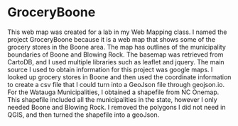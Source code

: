 # GroceryBoone

This web map was created for a lab in my Web Mapping class. I named the project GroceryBoone because it is a web map that shows some of the grocery stores in the Boone area. The map has outlines of the municipality boundaries of Boone and Blowing Rock. The basemap was retrieved from CartoDB, and I used multiple libraries such as leaflet and jquery. The main source I used to obtain information for this project was google maps. I looked up grocery stores in Boone and then used the coordinate information to create a csv file that I could turn into a GeoJson file through geojson.io. For the Watauga Municipalities, I obtained a shapefile from NC Onemap. This shapefile included all the municipalities in the state, however I only needed Boone and Blowing Rock. I removed the polygons I did not need in QGIS, and then turned the shapefile into a geoJson.
